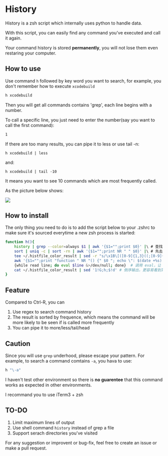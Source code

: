 # History

History is a zsh script which internally uses python to handle data. 

With this script, you can easily find any command you've executed and call it again.

Your command history is stored **permanently**, you will not lose them even restaring your computer.

## How to use

Use command `h` followed by key word you want to search, for example, you don't remember how to execute `xcodebuild`

```bash
h xcodebuild
```

Then you will get all commands contains 'grep', each line begins with a number.

To call a specific line, you just need to enter the number(say you want to call the first command):

```bash
1
```

If there are too many results, you can pipe it to less or use tail -n:

`h xcodebuild | less`

and:

`h xcodebuild | tail -10`

It means you want to see 10 commands which are most frequently called.

As the picture below shows:

![](http://images.bestswifter.com/1479040989.png)

## How to install

The only thing you need to do is to add the script below to your .zshrc to make sure it's sourced everytime a new zsh process is started:

```bash
function h(){
    history | grep --color=always $1 | awk '{$1="";print $0}' |\ # 查找关键字，去掉左侧的是数字
    sort | uniq -c | sort -rn | awk '{$1="";print NR " " $0}' |\ # 先去重（需要排序）然后根据次数排序，再去掉次数
    tee ~/.histfile_color_result | sed -r "s/\x1B\[([0-9]{1,3}((;[0-9]{1,3})*)?)?[m|K]//g" |\  # 把带有颜色的结果写入临时文件，然后去除颜色
    awk '{$1="";print "function " NR "() {" $0 "; echo \": $(date +%s):0;"$0"\" >> ~/.histfile }"}' |\ # 构造 function，把 $0 写入到 histfile 中
    {while read line; do eval $line &>/dev/null; done}  # 调用 eval，让 function 生效
    cat ~/.histfile_color_result | sed '1!G;h;$!d' # 倒序输出，更容易看到第一条
}
```

## Feature

Compared to Ctrl-R, you can

1. Use regex to search command history
2. The result is sorted by frequence, which means the command will be more likely to be seen if is called more frequently
3. You can pipe it to more/less/tail/head
 
## Caution

Since you will use `grep` underhood, please escape your pattern. For example, to search a command comtains `-a`, you hava to use:

```bash
h "\-a"
```

I haven't test other environment so there is **no guarentee** that this command works as expected in other environments.

I recommand you to use iTerm3 + zsh

## TO-DO

1. Limit maximum lines of output
2. Use shell command `history` instead of grep a file
3. Support serach directories you've visited

For any suggestion or improvent or bug-fix, feel free to create an issue or make a pull request.
